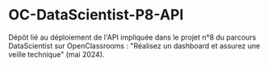 # OC-DataScientist-P8-API
Dépôt lié au déploiement de l'API impliquée dans le projet n°8 du parcours DataScientist sur OpenClassrooms : "Réalisez un dashboard et assurez une veille technique" (mai 2024).
